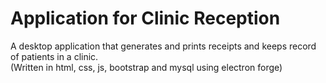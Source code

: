 # Application for Clinic Reception
A desktop application that generates and prints receipts and keeps record of patients in a clinic. <br>
(Written in html, css, js, bootstrap and mysql using electron forge)

